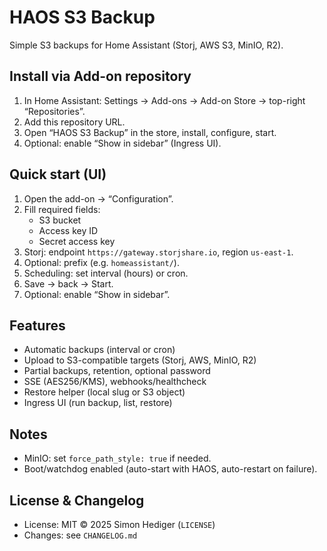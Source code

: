 ﻿# HAOS S3 Backup

Simple S3 backups for Home Assistant (Storj, AWS S3, MinIO, R2).

## Install via Add-on repository
1. In Home Assistant: Settings → Add-ons → Add-on Store → top-right “Repositories”.
2. Add this repository URL.
3. Open “HAOS S3 Backup” in the store, install, configure, start.
4. Optional: enable “Show in sidebar” (Ingress UI).

## Quick start (UI)
1. Open the add-on → “Configuration”.
2. Fill required fields:
   - S3 bucket
   - Access key ID
   - Secret access key
3. Storj: endpoint `https://gateway.storjshare.io`, region `us-east-1`.
4. Optional: prefix (e.g. `homeassistant/`).
5. Scheduling: set interval (hours) or cron.
6. Save → back → Start.
7. Optional: enable “Show in sidebar”.

## Features
- Automatic backups (interval or cron)
- Upload to S3-compatible targets (Storj, AWS, MinIO, R2)
- Partial backups, retention, optional password
- SSE (AES256/KMS), webhooks/healthcheck
- Restore helper (local slug or S3 object)
- Ingress UI (run backup, list, restore)

## Notes
- MinIO: set `force_path_style: true` if needed.
- Boot/watchdog enabled (auto-start with HAOS, auto-restart on failure).

## License & Changelog
- License: MIT © 2025 Simon Hediger (`LICENSE`)
- Changes: see `CHANGELOG.md`
